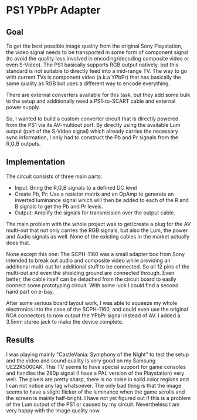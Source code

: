 # PS1 YPbPr Adapter

## Goal

To get the best possible image quality from the original Sony Playstation, the video signal needs to
be transported in some form of component signal (to avoid the quality loss involved in
encoding/decoding composite video or even S-Video).
The PS1 basically supports RGB output natively, but this standard is not suitable to directly
feed into a mid-range TV. The way to go with current TVs is component video (a.k.a YPbPr) that
has basically the same quality as RGB but uses a different way to encode everything.

There are external converters available for this task, but they add some bulk to the setup 
and additionally need a PS1-to-SCART cable and external power supply.

So, I wanted to build a custom converter circuit that is directly powered from the 
PS1 via its AV-multiout port. By directly using the available Lum output (part of the S-Video signal)
which already carries the necessary sync information, I only had to construct the 
Pb and Pr signals from the R,G,B outputs.

## Implementation

The circuit consists of three main parts:
- Input: Bring the R,G,B signals to a defined DC level
- Create Pb, Pr: Use a resistor matrix and an OpAmp to generate an inverted luminance signal 
    which will then be added to each of the R and B signals to get the Pb and Pr levels.
- Output: Amplify the signals for transmission over the output cable. 

The main problem with the whole project was to get/create a plug for the AV multi-out 
that not only carries the RGB signals, but also the Lum, the power and Audio signals
as well. None of the existing cables in the market actually does that.

None except this one: The SCPH-1160 was a small adapter box from Sony intended to break out
audio and composite video while providing an additional multi-out for additional stuff to
be connected. So all 12 pins of the multi-out and even the shielding ground are connected
through. Even better, the cable itself can be detached from the circuit board to
easily connect some prototyping circuit. With some luck I could find a second hand
part on e-bay.

After some serious board layout work, I was able to squeeze my whole electronics 
into the case of the SCPH-1160, and could even use the original RCA connectors
to now output the YPbPr signal instead of AV. I added a 3.5mm stereo jack to make the
device complete.

## Results

I was playing mainly "CastleVania: Symphony of the Night" to test the setup
and the video and sound quality is very good on my Samsung UE22K5000AK.
This TV seems to have special support for game consoles and handles the 280p signal
(I have a PAL version of the Playstation) very well. The pixels are pretty sharp,
there is no noise in solid color regions and I can not notice any lag whatsoever.
The only bad thing is that the image seems to have a slight flicker of the 
luminance when the game scrolls and the screen is mainly half-bright. I have
not yet figured out if this is a problem of the Lum output of the PS1 or caused by 
my circuit. Nevertheless I am very happy with the image quality now.

